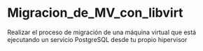 # Migracion_de_MV_con_libvirt
Realizar el proceso de migración de una máquina virtual que está ejecutando un servicio PostgreSQL desde tu propio hipervisor
